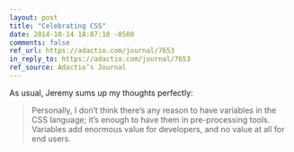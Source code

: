 ```yaml
---
layout: post
title: "Celebrating CSS"
date: 2014-10-14 18:07:18 -0500
comments: false
ref_url: https://adactio.com/journal/7653
in_reply_to: https://adactio.com/journal/7653
ref_source: Adactio’s Journal
---
```


As usual, Jeremy sums up my thoughts perfectly:

> Personally, I don’t think there’s any reason to have variables in the CSS language; it’s enough to have them in pre-processing tools. Variables add enormous value for developers, and no value at all for end users.